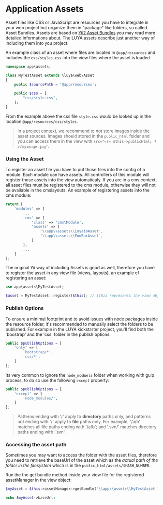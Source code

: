 # Application Assets

Asset files like CSS or JavaScript are resources you have to integrate in your web project but organize them in "package" like folders, so called Asset Bundles. Assets are based on [Yii2 Asset Bundles](http://www.yiiframework.com/doc-2.0/guide-structure-assets.html) you may read more detailed informations about. The LUYA assets describe just another way of including them into you project.

An example class of an asset where files are located in `@app/resources` and includes the `css/styles.css` into the view files where the asset is loaded.

```php
namespace app\assets;

class MyTestAsset extends \luya\web\Asset
{
    public $sourcePath = '@app/resources';
    
    public $css = [
        "css/style.css",
    ];
}
```

From the example above the css file `style.css` would be looked up in the location `@app/resources/css/styles`.

> In a project context, we recommend to *not* store images inside the asset sources. Images should stored in the `public_html` folder and you can access them in the view with `src="<?= $this->publicHtml; ?>/myimage.jpg"`.

### Using the Asset

To register an asset file you have to put those files into the config of a module. Each module can have assets. All controllers of this module will register those assets into the view automaticaly. If you are in a cms context, all asset files must be registered to the cms module, otherwise they will not be available in the cmslayouts. An example of registering assets into the cms module:

```php
return [
    'modules' => [
        ...
        'cms' => [
            'class' => 'cms\Module',
            'assets' => [
                '\\app\\assets\\LuyaioAsset',
                '\\app\\assets\\FooBarAsset',
            ]
        ],
        ...
    ]
];
```

The original Yii way of including Assets is good as well, therefore you have to register the asset in any view file (views, layouts), an example of registering an asset:

```php
use app\assets\MyTestAsset;

$asset = MyTestAsset::register($this); // $this represents the view object
```

### Publish Options

To ensure a minimal footprint and to avoid issues with node packages inside the resource folder, it's recommended to manually select the folders to be published.
For example in the LUYA kickstarter project, you'll find both the 'boostrap' and the 'css' folder in the publish options:

```php
public $publishOptions = [
    'only' => [
        'bootstrap/*',
        'css/*',
    ]
];
```

Its very common to ignore the `node_moduels` folder when working with gulp process, to do so use the following `except` property:

```php
public $publishOptions = [
    'except' => [
        'node_modules/',
    ]
];
```

> Patterns ending with '/' apply to **directory** paths only, and patterns not ending with '/' apply to **file** paths only. For example, '/a/b' matches all file paths ending with '/a/b'; and '.svn/' matches directory paths ending with '.svn'.


### Accessing the asset path

Sometimes you may want to access the folder with the asset files, therefore you need to retrieve the baseUrl of the asset which as the *actual path of the folder in the filesystem* which is in the `public_html/assets/$HASH_NUMBER`.

Run the the get bundle method inside your view file for the registered assetManager in the view object:

```php
$myAsset = $this->assetManager->getBundle('\\app\\assets\\MyTestAsset');

echo $myAsset->baseUrl; 
```
